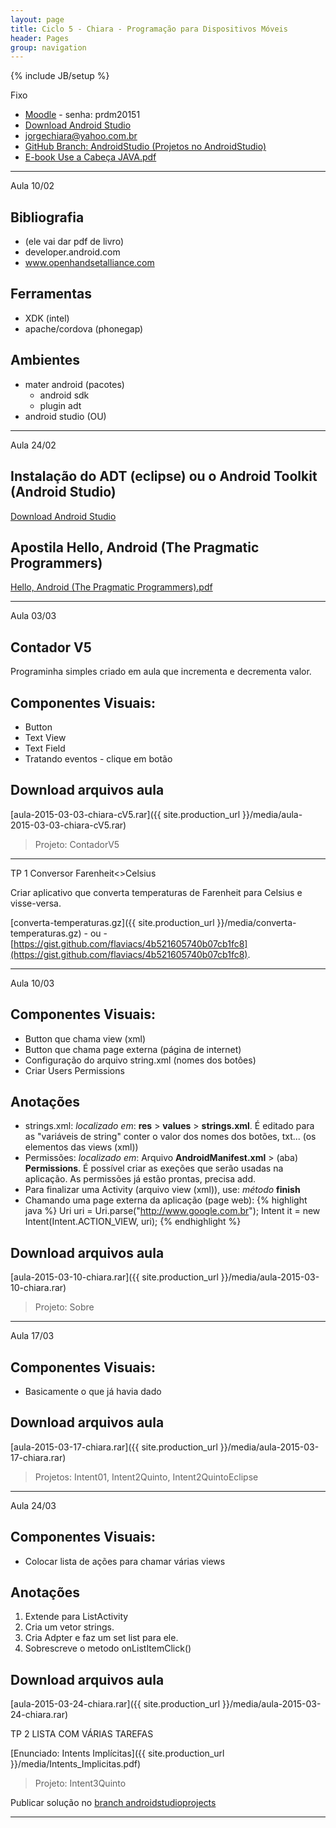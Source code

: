 ```yaml
---
layout: page
title: Ciclo 5 - Chiara - Programação para Dispositivos Móveis
header: Pages
group: navigation
---
```

{% include JB/setup %}

<span class="label label-warning text-uppercase"><span class="glyphicon glyphicon glyphicon-star"></span> Fixo</span>

- [Moodle](http://fatecrl.edu.br/moodle/course/view.php?id=230) - senha: prdm20151
- [Download Android Studio](http://developer.android.com/sdk/index.html)
- [jorgechiara@yahoo.com.br](jorgechiara@yahoo.com.br)
- [GitHub Branch: AndroidStudio (Projetos no AndroidStudio)](https://github.com/adammacias/fatec-si/tree/androidstudioprojects)
- [E-book Use a Cabeça JAVA.pdf](https://fatecspgov-my.sharepoint.com/personal/adam_macias_fatec_sp_gov_br/_layouts/15/guestaccess.aspx?guestaccesstoken=exC7yg4Fh4Izgsbi2%2f6JhrI7YDAAfYtrNcBdKX3O4bQ%3d&docid=0d449a6fe69ae4b85944265337b790078)

***

<span class="label label-primary text-uppercase"><span class="glyphicon glyphicon glyphicon-star"></span> Aula 10/02</span>

## Bibliografia
- (ele vai dar pdf de livro)
- developer.android.com
- www.openhandsetalliance.com
 
## Ferramentas
- XDK (intel)
- apache/cordova (phonegap)
 
## Ambientes
- mater android (pacotes)
  - android sdk 
  - plugin adt
- android studio (OU)

***

<span class="label label-primary text-uppercase"><span class="glyphicon glyphicon glyphicon-star"></span> Aula 24/02</span>

## Instalação do ADT (eclipse) ou o Android Toolkit (Android Studio)
[Download Android Studio](http://developer.android.com/sdk/index.html)

## Apostila Hello, Android (The Pragmatic Programmers)
[Hello, Android (The Pragmatic Programmers).pdf](https://www.facebook.com/download/780007602089838/Hello%2C%20Android%20%28The%20Pragmatic%20Programmers%29.pdf)

***

<span class="label label-primary text-uppercase"><span class="glyphicon glyphicon glyphicon-star"></span> Aula 03/03</span>

## Contador V5
Programinha simples criado em aula que incrementa e decrementa valor.

## Componentes Visuais:
- Button
- Text View
- Text Field
- Tratando eventos - clique em botão

## Download arquivos aula
[aula-2015-03-03-chiara-cV5.rar]({{ site.production_url }}/media/aula-2015-03-03-chiara-cV5.rar) 

> Projeto: ContadorV5

***

<span class="label label-success text-uppercase"><span class="glyphicon glyphicon glyphicon-star"></span> TP 1 Conversor Farenheit<>Celsius</span>

Criar aplicativo que converta temperaturas de Farenheit para Celsius e visse-versa.

[converta-temperaturas.gz]({{ site.production_url }}/media/converta-temperaturas.gz) - ou - [https://gist.github.com/flaviacs/4b521605740b07cb1fc8](https://gist.github.com/flaviacs/4b521605740b07cb1fc8).


***

<span class="label label-primary text-uppercase"><span class="glyphicon glyphicon glyphicon-star"></span> Aula 10/03</span>

## Componentes Visuais:
- Button que chama view (xml)
- Button que chama page externa (página de internet)
- Configuração do arquivo string.xml (nomes dos botôes)
- Criar Users Permissions

## Anotações
- strings.xml: *localizado em*: **res** > **values** > **strings.xml**. É editado para as "variáveis de string" conter o valor dos nomes dos botões, txt... (os elementos das views (xml))
- Permissões: *localizado em*: Arquivo **AndroidManifest.xml** > (aba) **Permissions**. É possível criar as exeções que serão usadas na aplicação. As permissões já estão prontas, precisa add.
- Para finalizar uma Activity (arquivo view (xml)), use: *método* **finish**
- Chamando uma page externa da aplicação (page web):
{% highlight java %}
  Uri uri = Uri.parse("http://www.google.com.br");
  Intent it = new Intent(Intent.ACTION_VIEW, uri);
{% endhighlight %}

## Download arquivos aula
[aula-2015-03-10-chiara.rar]({{ site.production_url }}/media/aula-2015-03-10-chiara.rar) 

> Projeto: Sobre

***

<span class="label label-primary text-uppercase"><span class="glyphicon glyphicon glyphicon-star"></span> Aula 17/03</span>

## Componentes Visuais:
- Basicamente o que já havia dado

## Download arquivos aula
[aula-2015-03-17-chiara.rar]({{ site.production_url }}/media/aula-2015-03-17-chiara.rar) 

> Projetos: Intent01, Intent2Quinto, Intent2QuintoEclipse

***

<span class="label label-primary text-uppercase"><span class="glyphicon glyphicon glyphicon-star"></span> Aula 24/03</span>

## Componentes Visuais:
- Colocar lista de ações para chamar várias views

## Anotações
1. Extende para ListActivity
2. Cria um vetor strings.
3. Cria Adpter e faz um set list para ele.
4. Sobrescreve o metodo onListItemClick()

## Download arquivos aula
[aula-2015-03-24-chiara.rar]({{ site.production_url }}/media/aula-2015-03-24-chiara.rar) 


<span class="label label-success text-uppercase"><span class="glyphicon glyphicon glyphicon-star"></span>TP 2 LISTA COM VÁRIAS TAREFAS</span>

[Enunciado: Intents Implícitas]({{ site.production_url }}/media/Intents_Implicitas.pdf) 
> Projeto: Intent3Quinto

<div class="alert alert-danger">Publicar solução no <a href="https://github.com/adammacias/fatec-si/tree/androidstudioprojects">branch androidstudioprojects</a></div>

***
